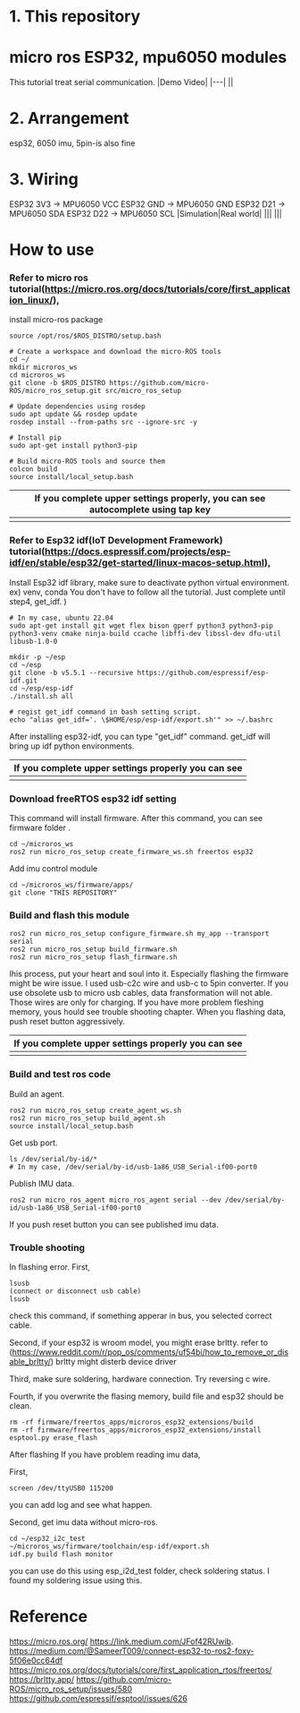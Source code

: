# 1. This repository 

# micro ros ESP32, mpu6050 modules

This tutorial treat serial communication.
|Demo Video|
|---|
||
# 2. Arrangement 
esp32, 6050 imu, 5pin-is also fine

# 3. Wiring 
ESP32 3V3 → MPU6050 VCC 
ESP32 GND → MPU6050 GND 
ESP32 D21 → MPU6050 SDA 
ESP32 D22 → MPU6050 SCL 
|Simulation|Real world|
|||
|||

# How to use 


### Refer to micro ros tutorial(https://micro.ros.org/docs/tutorials/core/first_application_linux/),
install micro-ros package
```
source /opt/ros/$ROS_DISTRO/setup.bash

# Create a workspace and download the micro-ROS tools
cd ~/
mkdir microros_ws
cd microros_ws
git clone -b $ROS_DISTRO https://github.com/micro-ROS/micro_ros_setup.git src/micro_ros_setup

# Update dependencies using rosdep
sudo apt update && rosdep update
rosdep install --from-paths src --ignore-src -y

# Install pip
sudo apt-get install python3-pip

# Build micro-ROS tools and source them
colcon build
source install/local_setup.bash
```
|If you complete upper settings properly, you can see autocomplete using tap key|
|---|
||



### Refer to Esp32 idf(IoT Development Framework) tutorial(https://docs.espressif.com/projects/esp-idf/en/stable/esp32/get-started/linux-macos-setup.html),
Install Esp32 idf library, make sure to deactivate python virtual environment. ex) venv, conda
You don't have to follow all the tutorial. Just complete until step4, get_idf. )
```
# In my case, ubuntu 22.04
sudo apt-get install git wget flex bison gperf python3 python3-pip python3-venv cmake ninja-build ccache libffi-dev libssl-dev dfu-util libusb-1.0-0

mkdir -p ~/esp
cd ~/esp
git clone -b v5.5.1 --recursive https://github.com/espressif/esp-idf.git
cd ~/esp/esp-idf
./install.sh all

# regist get_idf command in bash setting script.
echo "alias get_idf='. \$HOME/esp/esp-idf/export.sh'" >> ~/.bashrc
```
After installing esp32-idf, you can type "get_idf" command. get_idf will bring up idf python environments.

|If you complete upper settings properly you can see|
|---|
||


### Download freeRTOS esp32 idf setting 
This command will install firmware. After this command, you can see firmware folder .
```
cd ~/microros_ws
ros2 run micro_ros_setup create_firmware_ws.sh freertos esp32
```
Add imu control module
```
cd ~/microros_ws/firmware/apps/
git clone "THIS REPOSITORY"
```

### Build and flash this module
```
ros2 run micro_ros_setup configure_firmware.sh my_app --transport serial
ros2 run micro_ros_setup build_firmware.sh
ros2 run micro_ros_setup flash_firmware.sh
```
Ihis process, put your heart and soul into it. Especially flashing the firmware might be wire issue. 
I used usb-c2c wire and usb-c to 5pin converter. If you use obsolete usb to micro usb cables, data fransformation will not able. Those wires are only for charging. If you have more problem fleshing memory, yous hould see trouble shooting chapter. When you flashing data, push reset button aggressively. 

|If you complete upper settings properly you can see|
|---|
||

### Build and test ros code
Build an agent.
```
ros2 run micro_ros_setup create_agent_ws.sh
ros2 run micro_ros_setup build_agent.sh
source install/local_setup.bash
```
Get usb port.
```
ls /dev/serial/by-id/*
# In my case, /dev/serial/by-id/usb-1a86_USB_Serial-if00-port0
```
Publish IMU data.
```
ros2 run micro_ros_agent micro_ros_agent serial --dev /dev/serial/by-id/usb-1a86_USB_Serial-if00-port0
```
If you push reset button you can see published imu data.

### Trouble shooting
In flashing error.
First,
```
lsusb
(connect or disconnect usb cable)
lsusb
```
check this command, if something apperar in bus, you selected correct cable.

Second, if your esp32 is wroom model, you might erase brltty.
refer to (https://www.reddit.com/r/pop_os/comments/uf54bi/how_to_remove_or_disable_brltty/)
brltty might disterb device driver 

Third, make sure soldering, hardware connection. Try reversing c wire. 

Fourth, if you overwrite the flasing memory, build file and esp32 should be clean.
```
rm -rf firmware/freertos_apps/microros_esp32_extensions/build
rm -rf firmware/freertos_apps/microros_esp32_extensions/install
esptool.py erase_flash
```

After flashing 
If you have problem reading imu data, 

First,
```
screen /dev/ttyUSB0 115200
```
you can add log and see what happen.

Second, get imu data without micro-ros.
```
cd ~/esp32_i2c_test
~/microros_ws/firmware/toolchain/esp-idf/export.sh
idf.py build flash monitor
```
you can use do this using esp_i2d_test folder, check soldering status. I found my soldering issue using this.

# Reference
https://micro.ros.org/
https://link.medium.com/JFof42RUwib.
https://medium.com/@SameerT009/connect-esp32-to-ros2-foxy-5f06e0cc64df
https://micro.ros.org/docs/tutorials/core/first_application_rtos/freertos/
https://brltty.app/
https://github.com/micro-ROS/micro_ros_setup/issues/580
https://github.com/espressif/esptool/issues/626
